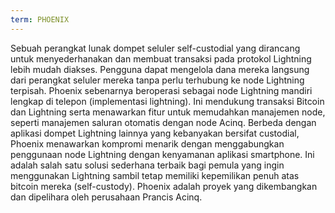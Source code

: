 ```yaml
---
term: PHOENIX
---
```


Sebuah perangkat lunak dompet seluler self-custodial yang dirancang untuk menyederhanakan dan membuat transaksi pada protokol Lightning lebih mudah diakses. Pengguna dapat mengelola dana mereka langsung dari perangkat seluler mereka tanpa perlu terhubung ke node Lightning terpisah. Phoenix sebenarnya beroperasi sebagai node Lightning mandiri lengkap di telepon (implementasi lightning). Ini mendukung transaksi Bitcoin dan Lightning serta menawarkan fitur untuk memudahkan manajemen node, seperti manajemen saluran otomatis dengan node Acinq. Berbeda dengan aplikasi dompet Lightning lainnya yang kebanyakan bersifat custodial, Phoenix menawarkan kompromi menarik dengan menggabungkan penggunaan node Lightning dengan kenyamanan aplikasi smartphone. Ini adalah salah satu solusi sederhana terbaik bagi pemula yang ingin menggunakan Lightning sambil tetap memiliki kepemilikan penuh atas bitcoin mereka (self-custody). Phoenix adalah proyek yang dikembangkan dan dipelihara oleh perusahaan Prancis Acinq.